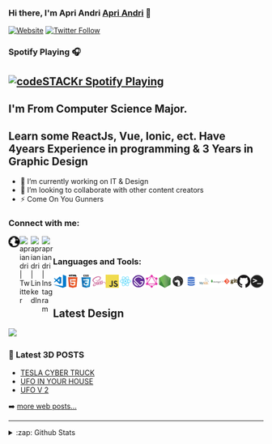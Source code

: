 ### Hi there, I'm Apri Andri [Apri Andri][website] 👋

[![Website](http://img.shields.io/website?label=APRIANDRI&style=for-the-badge&url=https://www.apriandri.tech)](https://www.apriandri.tech)
[![Twitter Follow](https://img.shields.io/twitter/follow/apriandri27?color=1DA1F2&logo=twitter&style=for-the-badge)](https://twitter.com/intent/follow?original_referer=https%3A%2F%2Fgithub.com%2Fcapriandri27&screen_name=apriandri27)



### Spotify Playing 🎧
[<img src="https://now-playing-codestackr.vercel.app/api/spotify-playing" alt="codeSTACKr Spotify Playing" width="350" />](https://open.spotify.com/playlist/42FW4P9QyfqL7OhwiN7lNG)
---

 
## I'm From Computer Science Major. 
## Learn some ReactJs, Vue, Ionic, ect. Have 4years Experience in programming & 3 Years in Graphic Design


- 🌱 I’m currently working on IT & Design 
- 👯 I’m looking to collaborate with other content creators
- ⚡ Come On You Gunners


### Connect with me:

[<img align="left" alt="apriandri" width="22px" src="https://raw.githubusercontent.com/iconic/open-iconic/master/svg/globe.svg" />][website]
[<img align="left" alt="apriandri | Twitter" width="22px" src="https://cdn.jsdelivr.net/npm/simple-icons@v3/icons/twitter.svg" />][twitter]
[<img align="left" alt="apriandri | LinkedIn" width="22px" src="https://cdn.jsdelivr.net/npm/simple-icons@v3/icons/linkedin.svg" />][linkedin]
[<img align="left" alt="apriandri | Instagram" width="22px" src="https://cdn.jsdelivr.net/npm/simple-icons@v3/icons/instagram.svg" />][instagram]

<br />

### Languages and Tools:

[<img align="left" alt="Visual Studio Code" width="26px" src="https://raw.githubusercontent.com/github/explore/80688e429a7d4ef2fca1e82350fe8e3517d3494d/topics/visual-studio-code/visual-studio-code.png" />][webdevplaylist]
[<img align="left" alt="HTML5" width="26px" src="https://raw.githubusercontent.com/github/explore/80688e429a7d4ef2fca1e82350fe8e3517d3494d/topics/html/html.png" />][webdevplaylist]
[<img align="left" alt="CSS3" width="26px" src="https://raw.githubusercontent.com/github/explore/80688e429a7d4ef2fca1e82350fe8e3517d3494d/topics/css/css.png" />][cssplaylist]
[<img align="left" alt="Sass" width="26px" src="https://raw.githubusercontent.com/github/explore/80688e429a7d4ef2fca1e82350fe8e3517d3494d/topics/sass/sass.png" />][cssplaylist]
[<img align="left" alt="JavaScript" width="26px" src="https://raw.githubusercontent.com/github/explore/80688e429a7d4ef2fca1e82350fe8e3517d3494d/topics/javascript/javascript.png" />][jsplaylist]
[<img align="left" alt="React" width="26px" src="https://raw.githubusercontent.com/github/explore/80688e429a7d4ef2fca1e82350fe8e3517d3494d/topics/react/react.png" />][reactplaylist]
[<img align="left" alt="Gatsby" width="26px" src="https://raw.githubusercontent.com/github/explore/e94815998e4e0713912fed477a1f346ec04c3da2/topics/gatsby/gatsby.png" />][webdevplaylist]
[<img align="left" alt="GraphQL" width="26px" src="https://raw.githubusercontent.com/github/explore/80688e429a7d4ef2fca1e82350fe8e3517d3494d/topics/graphql/graphql.png" />][webdevplaylist]
[<img align="left" alt="Node.js" width="26px" src="https://raw.githubusercontent.com/github/explore/80688e429a7d4ef2fca1e82350fe8e3517d3494d/topics/nodejs/nodejs.png" />][webdevplaylist]
[<img align="left" alt="Deno" width="26px" src="https://raw.githubusercontent.com/github/explore/361e2821e2dea67711cde99c9c40ed357061cf27/topics/deno/deno.png" />][webdevplaylist]
[<img align="left" alt="SQL" width="26px" src="https://raw.githubusercontent.com/github/explore/80688e429a7d4ef2fca1e82350fe8e3517d3494d/topics/sql/sql.png" />][webdevplaylist]
[<img align="left" alt="MySQL" width="26px" src="https://raw.githubusercontent.com/github/explore/80688e429a7d4ef2fca1e82350fe8e3517d3494d/topics/mysql/mysql.png" />][webdevplaylist]
[<img align="left" alt="MongoDB" width="26px" src="https://raw.githubusercontent.com/github/explore/80688e429a7d4ef2fca1e82350fe8e3517d3494d/topics/mongodb/mongodb.png" />][webdevplaylist]
[<img align="left" alt="Git" width="26px" src="https://raw.githubusercontent.com/github/explore/80688e429a7d4ef2fca1e82350fe8e3517d3494d/topics/git/git.png" />][webdevplaylist]
[<img align="left" alt="GitHub" width="26px" src="https://raw.githubusercontent.com/github/explore/78df643247d429f6cc873026c0622819ad797942/topics/github/github.png" />][webdevplaylist]
[<img align="left" alt="Terminal" width="26px" src="https://raw.githubusercontent.com/github/explore/80688e429a7d4ef2fca1e82350fe8e3517d3494d/topics/terminal/terminal.png" />][webdevplaylist]

<br />
<br />

## Latest Design 
[<img src="https://cdn.freebiesupply.com/logos/thumbs/2x/behance-3-logo.png" width="350" />](https://www.behance.net/apriandri)


### 📕 Latest 3D POSTS

<!-- BLOG-POST-LIST:START -->
- [TESLA CYBER TRUCK](https://www.artstation.com/artwork/mDq381)
- [UFO IN YOUR HOUSE](https://www.artstation.com/artwork/QzOlad)
- [UFO V 2](https://www.artstation.com/artwork/A9VgZq)

<!-- BLOG-POST-LIST:END -->

➡️ [more web posts...](http://www.apriandri.tech/)

---


<details>
  <summary>:zap: Github Stats</summary>

  <img align="left" alt="apriandri's Github Stats" src="https://github-readme-stats.codestackr.vercel.app/api?username=apriandri&show_icons=true&hide_border=true" />

</details>

[website]: https://www.apriandri.tech
[twitter]: https://twitter.com/apriandri27
[instagram]: https://instagram.com/apriandri
[linkedin]: https://www.artstation.com/artwork/QzOlad
[webdevplaylist]: https://www.youtube.com/playlist?list=PLkwxH9e_vrAJ0WbEsFA9W3I1W-g_BTsbt
[jsplaylist]: https://www.youtube.com/playlist?list=PLkwxH9e_vrALRJKu7wfXby3MKeflhTu6B
[cssplaylist]: https://www.youtube.com/playlist?list=PLkwxH9e_vrALSdvZuEh6gqQdmDoDIoqz4
[reactplaylist]: https://www.youtube.com/playlist?list=PLkwxH9e_vrAK4TdffpxKY3QGyHCpxFcQ0
